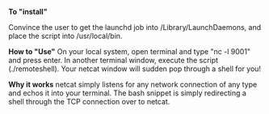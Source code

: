 **To "install"**

Convince the user to get the launchd job into /Library/LaunchDaemons, and place the script into /usr/local/bin.

**How to "Use"**
On your local system, open terminal and type "nc -l 9001" and press enter.
In another terminal window, execute the script (./remoteshell). Your netcat window will sudden pop through a shell for you!

**Why it works**
netcat simply listens for any network connection of any type and echos it into your terminal. The bash snippet is simply redirecting a shell through the TCP connection over to netcat.

